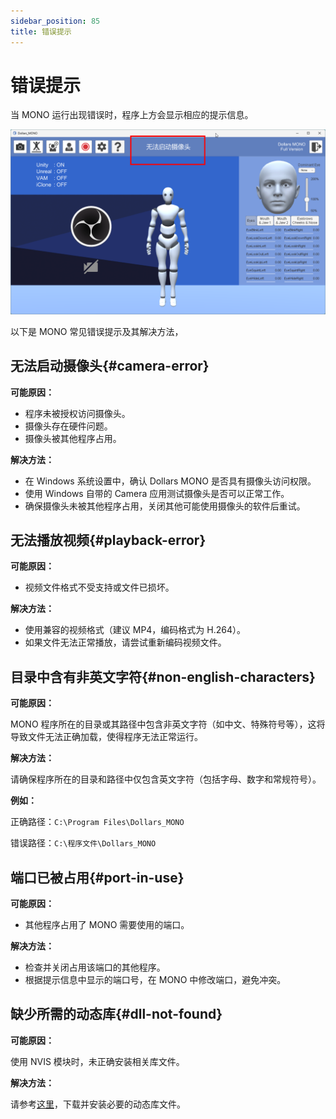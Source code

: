 ```yaml
---
sidebar_position: 85
title: 错误提示
---
```


# 错误提示

当 MONO 运行出现错误时，程序上方会显示相应的提示信息。

![](../img/2024_11_25_21_00_30.png)

以下是 MONO 常见错误提示及其解决方法，

## 无法启动摄像头{#camera-error}

**可能原因：**

- 程序未被授权访问摄像头。
- 摄像头存在硬件问题。
- 摄像头被其他程序占用。

**解决方法：**

- 在 Windows 系统设置中，确认 Dollars MONO 是否具有摄像头访问权限。
- 使用 Windows 自带的 Camera 应用测试摄像头是否可以正常工作。
- 确保摄像头未被其他程序占用，关闭其他可能使用摄像头的软件后重试。

## 无法播放视频{#playback-error}

**可能原因：**

- 视频文件格式不受支持或文件已损坏。

**解决方法：**

- 使用兼容的视频格式（建议 MP4，编码格式为 H.264）。
- 如果文件无法正常播放，请尝试重新编码视频文件。

## 目录中含有非英文字符{#non-english-characters}

**可能原因：**

MONO 程序所在的目录或其路径中包含非英文字符（如中文、特殊符号等），这将导致文件无法正确加载，使得程序无法正常运行。

**解决方法：**

请确保程序所在的目录和路径中仅包含英文字符（包括字母、数字和常规符号）。

**例如：**

正确路径：`C:\Program Files\Dollars_MONO`

错误路径：`C:\程序文件\Dollars_MONO`

## 端口已被占用{#port-in-use}

**可能原因：**

- 其他程序占用了 MONO 需要使用的端口。

**解决方法：**

- 检查并关闭占用该端口的其他程序。
- 根据提示信息中显示的端口号，在 MONO 中修改端口，避免冲突。

## 缺少所需的动态库{#dll-not-found}

**可能原因：**

使用 NVIS 模块时，未正确安装相关库文件。

**解决方法：**

请参考[这里](/Dollars-MONO/facialcap-module)，下载并安装必要的动态库文件。